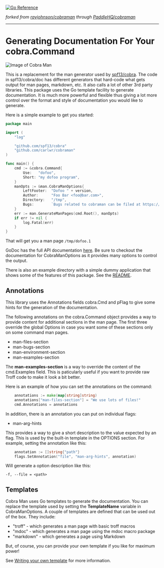 
[![Go Reference](https://pkg.go.dev/badge/github.com/carlwr/cobraman.svg)](https://pkg.go.dev/github.com/carlwr/cobraman)

_forked from [rayjohnson/cobraman](https://www.github.com/rayjohnson/cobraman) through [PaddleHQ/cobraman](https://www.github.com/PaddleHQ/cobraman)_

---

# Generating Documentation For Your cobra.Command

![Image of Cobra Man](https://raw.githubusercontent.com/rayjohnson/cobraman/master/cobra-man.jpeg)

This is a replacement for the man generator used by [spf13/cobra](https://www.github.com/spf13/cobra).  The code in spf13/cobra/doc has different generators that hard-code what gets output for man pages, markdown, etc.  It
also calls a lot of other 3rd party libraries.  This package uses the Go template facility
to generate documentation.  It is much more powerful and flexible thus giving a lot more
control over the format and style of documentation you would like to generate.

Here is a simple example to get you started:

```go
package main

import (
	"log"

	"github.com/spf13/cobra"
	"github.com/carlwr/cobraman"
)

func main() {
	cmd := &cobra.Command{
		Use:   "dofoo",
		Short: "my dofoo program",
	}
	manOpts := &man.CobraManOptions{
		LeftFooter:  "Dofoo " + version,
		Author:      "Foo Bar <foo@bar.com>",
		Directory:   "/tmp",
		Bugs:        `Bugs related to cobraman can be filed at https://github.com/carlwr/cobraman`,
	}
	err := man.GenerateManPages(cmd.Root(), manOpts)
	if err != nil {
		log.Fatal(err)
	}
}
```

That will get you a man page `/tmp/dofoo.1`

GoDoc has the full API documentation [here](https://godoc.org/github.com/carlwr/cobraman).  Be sure to checkout the documentation for CobraManOptions as it provides many options to control the output.

There is also an example directory with a simple dummy application that shows some of the features of this package.  See the [README](example/README.md).

## Annotations

This library uses the Annotations fields cobra.Cmd and pFlag to give some hints for the
generation of the documentation.

The following annotations on the cobra.Command object provides a way to provide content
for additional sections in the man page.  The first three override the global Options in 
case you want some of these sections only on some command man pages.
* man-files-section
* man-bugs-section
* man-environment-section
* man-examples-section

The **man-examples-section** is a way to override the content of the cmd.Examples field.
This is paticularly useful if you want to provide raw Troff code to make it look a bit 
better.

Here is an example of how you can set the annotations on the command:
```go
	annotations := make(map[string]string)
	annotations["man-files-section"] = "We use lots of files!"
	cmd.Annotations = annotations
```

In addition, there is an annotation you can put on individual flags:
* man-arg-hints

This provides a way to give a short description to the value expected by an flag.  This
is used by the built-in template in the OPTIONS section.  For example, setting the
annotation like this:
```go
	annotation := []string{"path"}
	flags.SetAnnotation("file", "man-arg-hints", annotation)
```

Will generate a option description like this:
```
-f, --file = <path>
```

## Templates

Cobra Man uses Go templates to generate the documentation.  You can replace the template used by setting the **TemplateName** variable in CobraManOptions.  A couple of templates are defined that can be used out of the box.  They include:

* "troff" - which generates a man page with basic troff macros
* "mdoc" - which generates a man page using the mdoc macro package
* "markdown" - which generates a page using Markdown

But, of course, you can provide your own template if you like for maximum power!

See [Writing your own template](WRITING_A_TEMPLATE.md) for more information.


